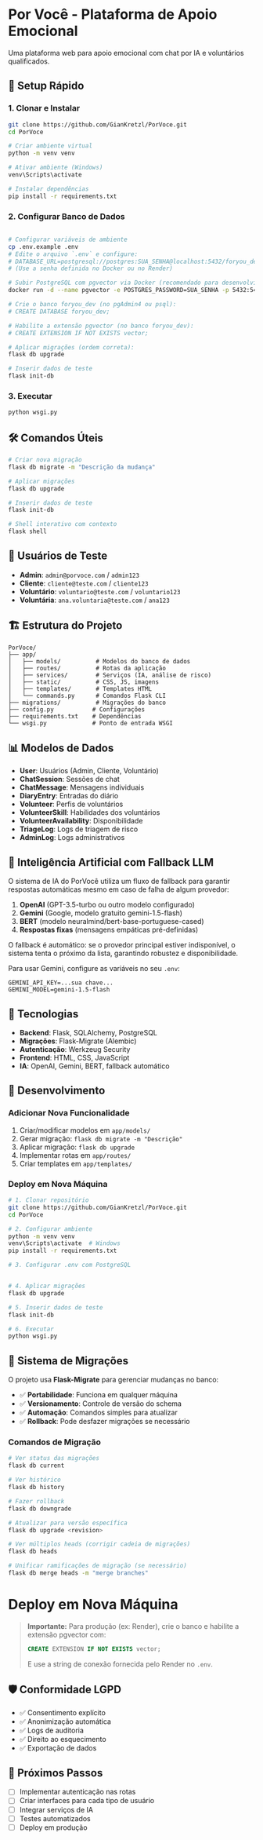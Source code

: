 # Por Você - Plataforma de Apoio Emocional

Uma plataforma web para apoio emocional com chat por IA e voluntários qualificados.

## 🚀 Setup Rápido

### 1. Clonar e Instalar

```bash
git clone https://github.com/GianKretzl/PorVoce.git
cd PorVoce

# Criar ambiente virtual
python -m venv venv

# Ativar ambiente (Windows)
venv\Scripts\activate

# Instalar dependências
pip install -r requirements.txt
```

### 2. Configurar Banco de Dados

```bash

# Configurar variáveis de ambiente
cp .env.example .env
# Edite o arquivo `.env` e configure:
# DATABASE_URL=postgresql://postgres:SUA_SENHA@localhost:5432/foryou_dev
# (Use a senha definida no Docker ou no Render)

# Subir PostgreSQL com pgvector via Docker (recomendado para desenvolvimento):
docker run -d --name pgvector -e POSTGRES_PASSWORD=SUA_SENHA -p 5432:5432 ankane/pgvector

# Crie o banco foryou_dev (no pgAdmin4 ou psql):
# CREATE DATABASE foryou_dev;

# Habilite a extensão pgvector (no banco foryou_dev):
# CREATE EXTENSION IF NOT EXISTS vector;

# Aplicar migrações (ordem correta):
flask db upgrade

# Inserir dados de teste
flask init-db
```

### 3. Executar

```bash
python wsgi.py
```

## 🛠️ Comandos Úteis

```bash
# Criar nova migração
flask db migrate -m "Descrição da mudança"

# Aplicar migrações
flask db upgrade

# Inserir dados de teste
flask init-db

# Shell interativo com contexto
flask shell
```

## 👥 Usuários de Teste

- **Admin**: `admin@porvoce.com` / `admin123`
- **Cliente**: `cliente@teste.com` / `cliente123`
- **Voluntário**: `voluntario@teste.com` / `voluntario123`
- **Voluntária**: `ana.voluntaria@teste.com` / `ana123`

## 🏗️ Estrutura do Projeto

```
PorVoce/
├── app/
│   ├── models/          # Modelos do banco de dados
│   ├── routes/          # Rotas da aplicação
│   ├── services/        # Serviços (IA, análise de risco)
│   ├── static/          # CSS, JS, imagens
│   ├── templates/       # Templates HTML
│   └── commands.py      # Comandos Flask CLI
├── migrations/          # Migrações do banco
├── config.py           # Configurações
├── requirements.txt    # Dependências
└── wsgi.py             # Ponto de entrada WSGI
```

## 📊 Modelos de Dados

- **User**: Usuários (Admin, Cliente, Voluntário)
- **ChatSession**: Sessões de chat
- **ChatMessage**: Mensagens individuais
- **DiaryEntry**: Entradas do diário
- **Volunteer**: Perfis de voluntários
- **VolunteerSkill**: Habilidades dos voluntários
- **VolunteerAvailability**: Disponibilidade
- **TriageLog**: Logs de triagem de risco
- **AdminLog**: Logs administrativos


## 🤖 Inteligência Artificial com Fallback LLM

O sistema de IA do PorVocê utiliza um fluxo de fallback para garantir respostas automáticas mesmo em caso de falha de algum provedor:

1. **OpenAI** (GPT-3.5-turbo ou outro modelo configurado)
2. **Gemini** (Google, modelo gratuito gemini-1.5-flash)
3. **BERT** (modelo neuralmind/bert-base-portuguese-cased)
4. **Respostas fixas** (mensagens empáticas pré-definidas)

O fallback é automático: se o provedor principal estiver indisponível, o sistema tenta o próximo da lista, garantindo robustez e disponibilidade.

Para usar Gemini, configure as variáveis no seu `.env`:

```
GEMINI_API_KEY=...sua chave...
GEMINI_MODEL=gemini-1.5-flash
```

## 🔧 Tecnologias

- **Backend**: Flask, SQLAlchemy, PostgreSQL
- **Migrações**: Flask-Migrate (Alembic)
- **Autenticação**: Werkzeug Security
- **Frontend**: HTML, CSS, JavaScript
- **IA**: OpenAI, Gemini, BERT, fallback automático

## 📝 Desenvolvimento

### Adicionar Nova Funcionalidade

1. Criar/modificar modelos em `app/models/`
2. Gerar migração: `flask db migrate -m "Descrição"`
3. Aplicar migração: `flask db upgrade`
4. Implementar rotas em `app/routes/`
5. Criar templates em `app/templates/`

### Deploy em Nova Máquina

```bash
# 1. Clonar repositório
git clone https://github.com/GianKretzl/PorVoce.git
cd PorVoce

# 2. Configurar ambiente
python -m venv venv
venv\Scripts\activate  # Windows
pip install -r requirements.txt

# 3. Configurar .env com PostgreSQL


# 4. Aplicar migrações
flask db upgrade

# 5. Inserir dados de teste
flask init-db

# 6. Executar
python wsgi.py
```

## 🎯 Sistema de Migrações

O projeto usa **Flask-Migrate** para gerenciar mudanças no banco:

- ✅ **Portabilidade**: Funciona em qualquer máquina
- ✅ **Versionamento**: Controle de versão do schema
- ✅ **Automação**: Comandos simples para atualizar
- ✅ **Rollback**: Pode desfazer migrações se necessário

### Comandos de Migração

```bash
# Ver status das migrações
flask db current

# Ver histórico
flask db history

# Fazer rollback
flask db downgrade

# Atualizar para versão específica
flask db upgrade <revision>

# Ver múltiplos heads (corrigir cadeia de migrações)
flask db heads

# Unificar ramificações de migração (se necessário)
flask db merge heads -m "merge branches"
```
# Deploy em Nova Máquina

> **Importante:** Para produção (ex: Render), crie o banco e habilite a extensão pgvector com:
> 
> ```sql
> CREATE EXTENSION IF NOT EXISTS vector;
> ```
> 
> E use a string de conexão fornecida pelo Render no `.env`.

## 🛡️ Conformidade LGPD

- ✅ Consentimento explícito
- ✅ Anonimização automática
- ✅ Logs de auditoria
- ✅ Direito ao esquecimento
- ✅ Exportação de dados

## 🎯 Próximos Passos

- [ ] Implementar autenticação nas rotas
- [ ] Criar interfaces para cada tipo de usuário
- [ ] Integrar serviços de IA
- [ ] Testes automatizados
- [ ] Deploy em produção
